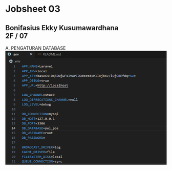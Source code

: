 # Jobsheet 03 
## Bonifasius Ekky Kusumawardhana <br> 2F / 07

A. PENGATURAN DATABASE
![alt text](image.png)